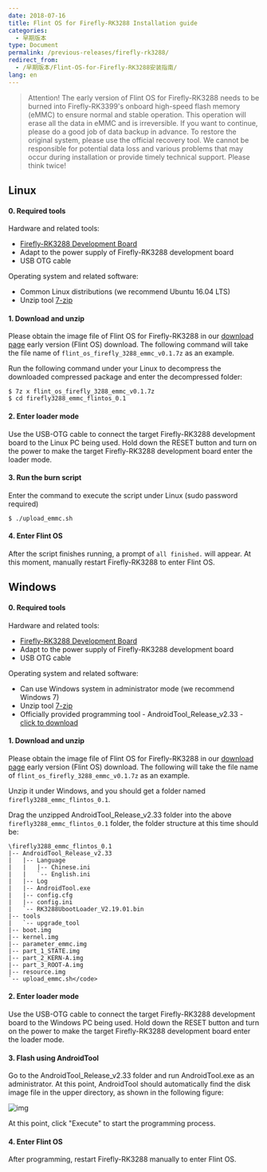 ```yaml
---
date: 2018-07-16
title: Flint OS for Firefly-RK3288 Installation guide
categories:
  - 早期版本
type: Document
permalink: /previous-releases/firefly-rk3288/
redirect_from:
  - /早期版本/Flint-OS-for-Firefly-RK3288安装指南/
lang: en
---
```

> Attention! The early version of Flint OS for Firefly-RK3288 needs to be burned into Firefly-RK3399's onboard high-speed flash memory (eMMC) to ensure normal and stable operation. This operation will erase all the data in eMMC and is irreversible. If you want to continue, please do a good job of data backup in advance. To restore the original system, please use the official recovery tool. We cannot be responsible for potential data loss and various problems that may occur during installation or provide timely technical support. Please think twice!

## Linux

#### 0. Required tools

Hardware and related tools:
* [Firefly-RK3288 Development Board](http://www.t-firefly.com/product/rk3288.html)
* Adapt to the power supply of Firefly-RK3288 development board
* USB OTG cable

Operating system and related software:
* Common Linux distributions (we recommend Ubuntu 16.04 LTS)
* Unzip tool [7-zip](http://www.7-zip.org/)

#### 1. Download and unzip

Please obtain the image file of Flint OS for Firefly-RK3288 in our [download page](https://fydeos.com/download/) early version (Flint OS) download. The following command will take the file name of `flint_os_firefly_3288_emmc_v0.1.7z` as an example.

Run the following command under your Linux to decompress the downloaded compressed package and enter the decompressed folder:

```
$ 7z x flint_os_firefly_3288_emmc_v0.1.7z
$ cd firefly3288_emmc_flintos_0.1
```

#### 2. Enter loader mode

Use the USB-OTG cable to connect the target Firefly-RK3288 development board to the Linux PC being used. Hold down the RESET button and turn on the power to make the target Firefly-RK3288 development board enter the loader mode.

#### 3. Run the burn script

Enter the command to execute the script under Linux (sudo password required)

```
$ ./upload_emmc.sh
```

#### 4. Enter Flint OS

After the script finishes running, a prompt of `all finished.` will appear. At this moment, manually restart Firefly-RK3288 to enter Flint OS.

## Windows

#### 0. Required tools

Hardware and related tools:
* [Firefly-RK3288 Development Board](http://www.t-firefly.com/product/rk3288.html)
* Adapt to the power supply of Firefly-RK3288 development board
* USB OTG cable

Operating system and related software:
* Can use Windows system in administrator mode (we recommend Windows 7)
* Unzip tool [7-zip](http://www.7-zip.org/)
* Officially provided programming tool - AndroidTool_Release_v2.33 - [click to download](http://flintos-misc.oss-cn-beijing.aliyuncs.com/AndroidTool_Release_v2.33.rar)

#### 1. Download and unzip

Please obtain the image file of Flint OS for Firefly-RK3288 in our [download page](https://fydeos.com/download/) early version (Flint OS) download. The following will take the file name of `flint_os_firefly_3288_emmc_v0.1.7z` as an example.

Unzip it under Windows, and you should get a folder named `firefly3288_emmc_flintos_0.1`.

Drag the unzipped AndroidTool_Release_v2.33 folder into the above `firefly3288_emmc_flintos_0.1` folder, the folder structure at this time should be:

```
\firefly3288_emmc_flintos_0.1
|-- AndroidTool_Release_v2.33
|   |-- Language
|   |   |-- Chinese.ini
|   |   `-- English.ini
|   |-- Log
|   |-- AndroidTool.exe
|   |-- config.cfg
|   |-- config.ini
|   `-- RK3288UbootLoader_V2.19.01.bin
|-- tools
|   `-- upgrade_tool
|-- boot.img
|-- kernel.img
|-- parameter_emmc.img
|-- part_1_STATE.img
|-- part_2_KERN-A.img
|-- part_3_ROOT-A.img
|-- resource.img
`-- upload_emmc.sh</code>
```

#### 2. Enter loader mode

Use the USB-OTG cable to connect the target Firefly-RK3288 development board to the Windows PC being used. Hold down the RESET button and turn on the power to make the target Firefly-RK3288 development board enter the loader mode.

#### 3. Flash using AndroidTool

Go to the AndroidTool_Release_v2.33 folder and run AndroidTool.exe as an administrator. At this point, AndroidTool should automatically find the disk image file in the upper directory, as shown in the following figure:

![img](https://flintos.com/wp-content/uploads/2017/04/androidTool.png)

At this point, click "Execute" to start the programming process.

#### 4. Enter Flint OS

After programming, restart Firefly-RK3288 manually to enter Flint OS.
